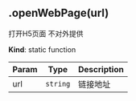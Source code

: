 <a name="module_miot/host/ui.openWebPage"></a>

## .openWebPage(url)
打开H5页面
不对外提供

**Kind**: static function  

| Param | Type | Description |
| --- | --- | --- |
| url | <code>string</code> | 链接地址 |

